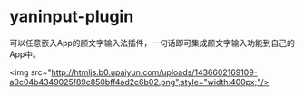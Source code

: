 # yaninput-plugin
可以任意嵌入App的颜文字输入法插件，一句话即可集成颜文字输入功能到自己的App中。

<img src="http://htmljs.b0.upaiyun.com/uploads/1436602169109-a0c04b4349025f89c850bff4ad2c6b02.png",style="width:400px;"/>

